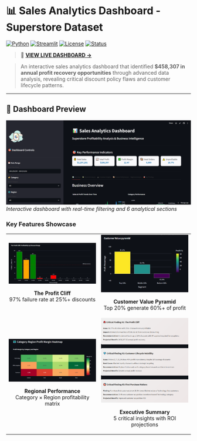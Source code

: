 # 📊 Sales Analytics Dashboard - Superstore Dataset

[![Python](https://img.shields.io/badge/Python-3.8%2B-blue)](https://www.python.org/)
[![Streamlit](https://img.shields.io/badge/Streamlit-1.25%2B-red)](https://streamlit.io/)
[![License](https://img.shields.io/badge/License-MIT-yellow.svg)](LICENSE)
[![Status](https://img.shields.io/badge/Status-Live-success)](YOUR_STREAMLIT_URL)

> 🚀 **[VIEW LIVE DASHBOARD →](https://supserstore-dashboard.streamlit.app/)**

> An interactive sales analytics dashboard that identified **$458,307 in annual profit recovery opportunities** through advanced data analysis, revealing critical discount policy flaws and customer lifecycle patterns.

---

## 📸 Dashboard Preview

![Dashboard Overview](assets/dashboard_full.PNG)
*Interactive dashboard with real-time filtering and 6 analytical sections*

### Key Features Showcase

<table>
  <tr>
    <td width="50%">
      <img src="assets/profit_cliff.PNG" alt="Profit Cliff Analysis">
      <p align="center"><b>The Profit Cliff</b><br/>97% failure rate at 25%+ discounts</p>
    </td>
    <td width="50%">
      <img src="assets/customer_pyramid.PNG" alt="Customer Value Pyramid">
      <p align="center"><b>Customer Value Pyramid</b><br/>Top 20% generate 60%+ of profit</p>
    </td>
  </tr>
  <tr>
    <td width="50%">
      <img src="assets/category_heatmap.PNG" alt="Category Heatmap">
      <p align="center"><b>Regional Performance</b><br/>Category × Region profitability matrix</p>
    </td>
    <td width="50%">
      <img src="assets/key_findings1.PNG" alt="Key Findings">
      <p align="center"><b>Executive Summary</b><br/>5 critical insights with ROI projections</p>
    </td>
  </tr>
</table>

